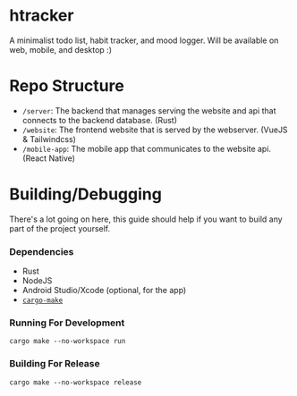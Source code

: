 # htracker

A minimalist todo list, habit tracker, and mood logger. Will be available on web, mobile, and desktop :)

# Repo Structure

 - `/server`: The backend that manages serving the website and api that connects to the backend database. (Rust)
 - `/website`: The frontend website that is served by the webserver. (VueJS & Tailwindcss)
 - `/mobile-app`: The mobile app that communicates to the website api. (React Native)

 # Building/Debugging
 
 There's a lot going on here, this guide should help if you want to build any part of the project yourself.

### Dependencies

  - Rust
  - NodeJS
  - Android Studio/Xcode (optional, for the app)
  - [`cargo-make`](https://github.com/sagiegurari/cargo-make)

### Running For Development
```
cargo make --no-workspace run
```

### Building For Release
```
cargo make --no-workspace release
```